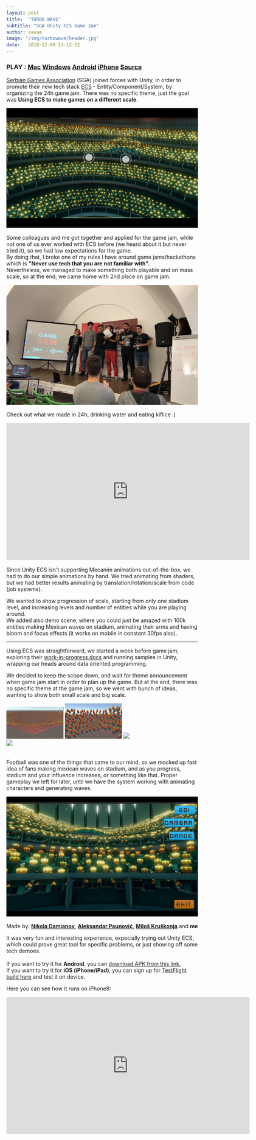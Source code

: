 ```yaml
---
layout: post
title:  "TURBO WAVE"
subtitle: "SGA Unity ECS Game Jam"
author: savam
image: "/img/turbowave/header.jpg"
date:   2018-12-09 13:12:12
---
```


### PLAY : [Mac](https://drive.google.com/open?id=1WkRfZ_4_L9cMywfN-2t4nUpf3Dblz72I) [Windows](https://drive.google.com/open?id=1-wk153OeoNXIe6H6nKee3koh7UTyNAka) [Android](https://drive.google.com/open?id=17GppKnmgNF0KX2lmvTsLSUbYUHqPzBrh) [iPhone](https://savaminic.typeform.com/to/wphzx9) [Source](https://github.com/SavaMinic/ImpactHubRandomTeam)

[Serbian Games Association](http://sga.rs/) (SGA) joined forces with Unity, in order to promote their new tech stack [ECS](https://unity3d.com/unity/features/job-system-ECS) - Entity/Component/System, by organizing the 24h game jam.
There was no specific theme, just the goal was **Using ECS to make games on a different scale**.

<img class="def_image" src="/img/turbowave/shot2.jpg" />

Some colleagues and me got together and applied for the game jam, while not one of us ever worked with ECS before (we heard about it but never tried it), so we had low expectations for the game. <br />
By doing that, I broke one of my rules I have around game jams/hackathons which is **"Never use tech that you are not familiar with".** <br />
Nevertheless, we managed to make something both playable and on mass scale, so at the end, we came home with 2nd place on game jam. <br />

<img class="def_image" src="/img/turbowave/shot4.jpg" />

Check out what we made in 24h, drinking water and eating kiflice :) <br />

<iframe width="640" height="360" src="https://www.youtube.com/embed/N0edM-58KaU?rel=0" frameborder="0" allowfullscreen></iframe>

Since Unity ECS isn't supporting Mecanim animations out-of-the-box, we had to do our simple animations by hand. We tried animating from shaders, but we had better results animating by translation/rotation/scale from code (job systems). <br />

 We wanted to show progression of scale, starting from only one stadium level, and increasing levels and number of entities while you are playing around. <br />
 We added also demo scene, where you could just be amazed with 100k entities making Mexican waves on stadium, animating their arms and having bloom and focus effects (it works on mobile in constant 30fps also).

<hr />
Using ECS was straightforward, we started a week before game jam, exploring their <a href="https://github.com/Unity-Technologies/EntityComponentSystemSamples/blob/master/Documentation/reference/index.md">work-in-progress docs</a> and running samples in Unity, wrapping our heads around data oriented programming. <br />

We decided to keep the scope down, and wait for theme announcement when game jam start in order to plan up the game. But at the end, there was no specific theme at the game jam, so we went with bunch of ideas, wanting to show both small scale and big scale. <br />

<div>
<img style="display: inline-block" src="/img/turbowave/step0.png" width="150px" />
<img style="display: inline-block" src="/img/turbowave/step1.gif" width="150px" />
<img style="display: inline-block" src="/img/turbowave/step2.gif" width="150px" />
<img style="display: inline-block" src="/img/turbowave/step3.gif" width="150px" />
</div><br />

Football was one of the things that came to our mind, so we mocked up fast idea of fans making mexican waves on stadium, and as you progress, stadium and your influence increases, or something like that. Proper gameplay we left for later, until we have the system working with animating characters and generating waves. <br />

<img class="def_image" src="/img/turbowave/shot3.jpg" />

Made by: **[Nikola Damjanov](https://www.linkedin.com/in/nikoladamjanov/)**, **[Aleksandar Paunović](https://www.linkedin.com/in/salepaun/)**, **[Miloš Kruškonja](https://www.linkedin.com/in/milos-kruskonja/)** and **me**

It was very fun and interesting experience, expecially trying out Unity ECS, which could prove great tool for specific problems, or just showing off some tech demoes.
<br />
<br />
If you want to try it for <b>Android</b>, you can [download APK from this link.](https://drive.google.com/open?id=17GppKnmgNF0KX2lmvTsLSUbYUHqPzBrh)<br />
If you want to try it for <b>iOS (iPhone/iPad)</b>, you can sign up for [TestFlight build here](https://savaminic.typeform.com/to/wphzx9) and test it on device.
<br />

Here you can see how it runs on iPhone8:
<iframe width="640" height="360" src="https://www.youtube.com/embed/lZqDsWwn3cc?rel=0" frameborder="0" allowfullscreen></iframe>
